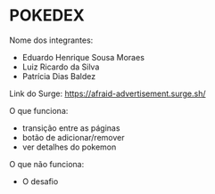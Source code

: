 # POKEDEX

Nome dos integrantes: 
- Eduardo Henrique Sousa Moraes
- Luiz Ricardo da Silva
- Patrícia Dias Baldez

Link do Surge:
https://afraid-advertisement.surge.sh/

O que funciona:
- transição entre as páginas
- botão de adicionar/remover
- ver detalhes do pokemon

O que não funciona: 
- O desafio 
